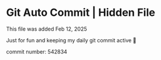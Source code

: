 # Git Auto Commit | Hidden File

This file was added Feb 12, 2025

Just for fun and keeping my daily git commit active 🤪

commit number: 542834
